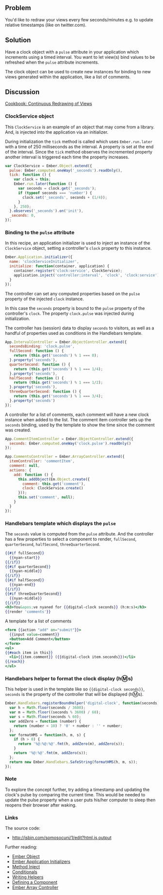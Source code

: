 ## Problem
You'd like to redraw your views every few seconds/minutes e.g. to update
relative timestamps (like on twitter.com).

## Solution
Have a clock object with a `pulse` attribute in your application which 
increments using a timed interval. You want to let view(s) bind values to be
refreshed when the `pulse` attribute increments.

The clock object can be used to create new instances for binding to new views
generated within the application, like a list of comments.

## Discussion

<a class="jsbin-embed" href="http://jsbin.com/somosocuni/1/embed?output">
Cookbook: Continuous Redrawing of Views
</a><script src="http://static.jsbin.com/js/embed.js"></script>

### ClockService object

This `ClockService` is an example of an object that may come from a library.
And, is injected into the application via an initializer.

During initialization the `tick` method is called which uses `Ember.run.later`
with a time of 250 milliseconds as the interval. A property is set at the end
of the interval. Since the `tick` method observes the incremented property
another interval is triggered each time the property increases.

```javascript
var ClockService = Ember.Object.extend({
  pulse: Ember.computed.oneWay('_seconds').readOnly(),
  tick: function () {
    var clock = this;
    Ember.run.later(function () {
      var seconds = clock.get('_seconds');
      if (typeof seconds === 'number') {
        clock.set('_seconds', seconds + (1/4));
      }
    }, 250);
  }.observes('_seconds').on('init'),
  _seconds: 0,
});
```

### Binding to the `pulse` attribute

In this recipe, an application initializer is used to inject an instance of the
`ClockService` object, setting a controller's `clock` property to this instance.

```javascript
Ember.Application.initializer({
  name: 'clockServiceInitializer',
  initialize: function(container, application) {
    container.register('clock:service', ClockService);
    application.inject('controller:interval', 'clock', 'clock:service');
  }
});
```

The controller can set any computed properties based on the `pulse` property of
the injected `clock` instance.

In this case the `seconds` property is bound to the `pulse` property of the
controller's `clock`. The property `clock.pulse` was injected during
initialization.

The controller has (session) data to display `seconds` to visitors, as well as
a handful of properties used as conditions in the Handlebars template.

```javascript
App.IntervalController = Ember.ObjectController.extend({
  secondsBinding: 'clock.pulse',
  fullSecond: function () {
    return (this.get('seconds') % 1 === 0);
  }.property('seconds'),
  quarterSecond: function () {
    return (this.get('seconds') % 1 === 1/4);
  }.property('seconds'),
  halfSecond: function () {
    return (this.get('seconds') % 1 === 1/2);
  }.property('seconds'),
  threeQuarterSecond: function () {
    return (this.get('seconds') % 1 === 3/4);
  }.property('seconds')
});
```

A controller for a list of comments, each comment will have a new clock
instance when added to the list. The comment item controller sets up
the `seconds` binding, used by the template to show the time since the
comment was created.

```javascript
App.CommentItemController = Ember.ObjectController.extend({
  seconds: Ember.computed.oneWay('clock.pulse').readOnly()
});

App.CommentsController = Ember.ArrayController.extend({
  itemController: 'commentItem',
  comment: null,
  actions: {
    add: function () {
      this.addObject(Em.Object.create({
        comment: this.get('comment'),
        clock: ClockService.create()
      }));
      this.set('comment', null);
    }
  }
});
```

### Handlebars template which displays the `pulse`

The `seconds` value is computed from the `pulse` attribute. And the controller
has a few properties to select a component to render, `fullSecond`,
`quarterSecond`, `halfSecond`, `threeQuarterSecond`.

```handlebars
{{#if fullSecond}}
  {{nyan-start}}
{{/if}}
{{#if quarterSecond}}
  {{nyan-middle}}
{{/if}}
{{#if halfSecond}}
  {{nyan-end}}
{{/if}}
{{#if threeQuarterSecond}}
  {{nyan-middle}}
{{/if}}
<h3>You&apos;ve nyaned for {{digital-clock seconds}} (h:m:s)</h3>
{{render 'comments'}}
```

A template for a list of comments

```handlebars
<form {{action "add" on="submit"}}>
  {{input value=comment}}
  <button>Add Comment</button>
</form>
<ul>
{{#each item in this}}
  <li>{{item.comment}} ({{digital-clock item.seconds}})</li>
{{/each}}
</ul>
```

### Handlebars helper to format the clock display (h:m:s)

This helper is used in the template like so `{{digital-clock seconds}}`,
`seconds` is the property of the controller that will be displayed (h:m:s).

```javascript
Ember.Handlebars.registerBoundHelper('digital-clock', function(seconds) {
  var h = Math.floor(seconds / 3600);
  var m = Math.floor((seconds % 3600) / 60);
  var s = Math.floor(seconds % 60);
  var addZero = function (number) {
    return (number < 10) ? '0' + number : '' + number;
  };
  var formatHMS = function(h, m, s) {
    if (h > 0) {
      return '%@:%@:%@'.fmt(h, addZero(m), addZero(s));
    }
    return '%@:%@'.fmt(m, addZero(s));
  };
  return new Ember.Handlebars.SafeString(formatHMS(h, m, s));
});
```

### Note

To explore the concept further, try adding a timestamp and updating the clock's
pulse by comparing the current time. This would be needed to update the pulse
property when a user puts his/her computer to sleep then reopens their browser
after waking.

### Links

The source code:

* <http://jsbin.com/somosocuni/1/edit?html,js,output>

Further reading:

* [Ember Object](/api/classes/Ember.Object.html)
* [Ember Application Initializers](/api/classes/Ember.Application.html#toc_initializers)
* [Method Inject](/api/classes/Ember.Application.html#method_inject)
* [Conditionals](../../templates/conditionals/)
* [Writing Helpers](../../templates/writing-helpers/)
* [Defining a Component](../../components/defining-a-component/)
* [Ember Array Controller](/api/classes/Ember.ArrayController.html)
